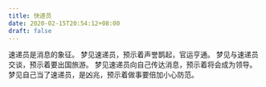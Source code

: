 ```yaml
---
title: 快递员
date: 2020-02-15T20:54:12+08:00
draft: false
---
```


速递员是消息的象征。
梦见速递员，预示着声誉鹊起，官运亨通。
梦见与速递员交谈，预示着要出国旅游。
梦见速递员向自己传达消息，预示着将会成为领导。
梦见自己当了速递员，是凶兆，预示着做事要倍加小心防范。
